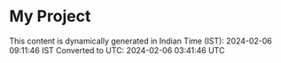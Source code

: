 # My Project

This content is dynamically generated in Indian Time (IST): 2024-02-06 09:11:46 IST
Converted to UTC: 2024-02-06 03:41:46 UTC
